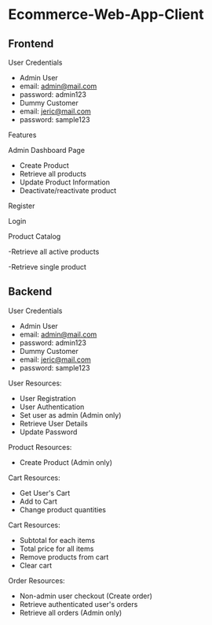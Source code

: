 # Ecommerce-Web-App-Client

## Frontend

User Credentials
- Admin User
- email: admin@mail.com
- password: admin123
- Dummy Customer
- email: jeric@mail.com
- password: sample123

Features

Admin Dashboard Page
- Create Product
- Retrieve all products
- Update Product Information
- Deactivate/reactivate product

Register

Login

Product Catalog

-Retrieve all active products

-Retrieve single product




## Backend

User Credentials
- Admin User
- email: admin@mail.com
- password: admin123
- Dummy Customer
- email: jeric@mail.com
- password: sample123

User Resources:
- User Registration
- User Authentication
- Set user as admin (Admin only)
- Retrieve User Details
- Update Password

Product Resources:
- Create Product (Admin only)

Cart Resources:
- Get User's Cart
- Add to Cart
- Change product quantities

Cart Resources:
- Subtotal for each items
- Total price for all items
- Remove products from cart
- Clear cart

Order Resources:
- Non-admin user checkout (Create order)
- Retrieve authenticated user's orders
- Retrieve all orders (Admin only)
